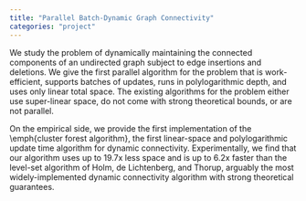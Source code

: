 ```yaml
---
title: "Parallel Batch-Dynamic Graph Connectivity"
categories: "project"
---
```


We study the problem of dynamically maintaining the connected components of an undirected graph subject to edge insertions and deletions. We give the first parallel algorithm for the problem that is work-efficient, supports batches of updates, runs in polylogarithmic depth, and uses only linear total space. The existing algorithms for the problem either use super-linear space, do not come with strong theoretical bounds, or are not parallel.

On the empirical side, we provide the first implementation of the \emph{cluster forest algorithm}, the first linear-space and polylogarithmic update time algorithm for dynamic connectivity. 
Experimentally, we find that our algorithm uses up to 19.7x less space and is up to 6.2x faster than the level-set algorithm of Holm, de Lichtenberg, and Thorup, arguably the most widely-implemented dynamic connectivity algorithm with strong theoretical guarantees.

